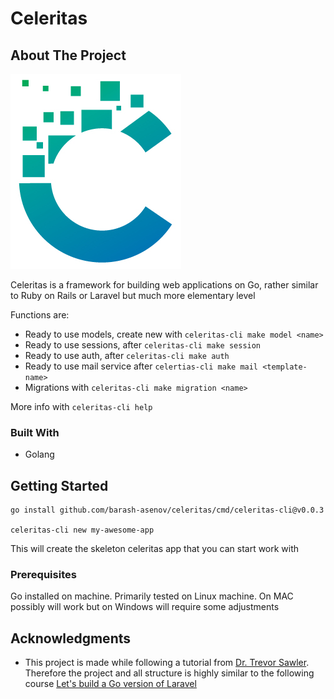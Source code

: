 # Celeritas

## About The Project

![Celeritas](celeritas.jpg "Celeritas")

Celeritas is a framework for building web applications on Go, 
rather similar to Ruby on Rails or Laravel but much more elementary level

Functions are:
* Ready to use models, create new with `celeritas-cli make model <name>`
* Ready to use sessions, after `celeritas-cli make session`
* Ready to use auth, after `celeritas-cli make auth`
* Ready to use mail service after `celertias-cli make mail <template-name>`
* Migrations with `celeritas-cli make migration <name>`

More info with `celeritas-cli help`

### Built With

* Golang

## Getting Started

```shell
go install github.com/barash-asenov/celeritas/cmd/celeritas-cli@v0.0.3

celeritas-cli new my-awesome-app
```

This will create the skeleton celeritas app that you can start work with

### Prerequisites

Go installed on machine.
Primarily tested on Linux machine. On MAC possibly will work
but on Windows will require some adjustments

## Acknowledgments

* This project is made while following a tutorial from [Dr. Trevor Sawler](https://www.udemy.com/user/trevor-sawler/). Therefore
the project and all structure is highly similar to the following course [Let's build a Go version of Laravel](https://www.udemy.com/course/lets-build-a-go-version-of-laravel/)



